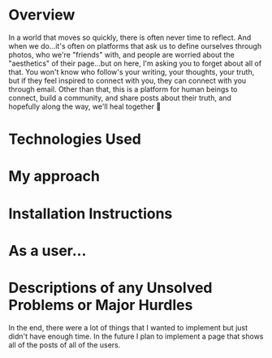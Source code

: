 # Overview
In a world that moves so quickly, there is often never time to reflect. And when we do...it's often on platforms that ask us to define ourselves through photos, who we're "friends" with, and people are worried about the "aesthetics" of their page...but on here, I'm asking you to forget about all of that. You won't know who follow's your writing, your thoughts, your truth, but if they feel inspired to connect with you, they can connect with you through email. Other than that, this is a platform for human beings to connect, build a community, and share posts about their truth, and hopefully along the way, we'll heal together 💛

# Technologies Used

# My approach

# Installation Instructions

# As a user...

# Descriptions of any Unsolved Problems or Major Hurdles 
In the end, there were a lot of things that I wanted to implement but just didn't have enough time. In the future I plan to implement a page that shows all of the posts of all of the users.


